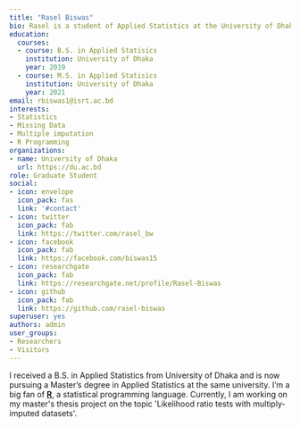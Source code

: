 ```yaml
---
title: "Rasel Biswas"
bio: Rasel is a student of Applied Statistics at the University of Dhaka.
education:
  courses:
  - course: B.S. in Applied Statisics
    institution: University of Dhaka
    year: 2019
  - course: M.S. in Applied Statisics
    institution: University of Dhaka
    year: 2021
email: rbiswas1@isrt.ac.bd
interests:
- Statistics
- Missing Data
- Multiple imputation
- R Programming
organizations:
- name: University of Dhaka
  url: https://du.ac.bd
role: Graduate Student
social:
- icon: envelope
  icon_pack: fas
  link: '#contact'
- icon: twitter
  icon_pack: fab
  link: https://twitter.com/rasel_bw
- icon: facebook
  icon_pack: fab
  link: https://facebook.com/biswas15
- icon: researchgate
  icon_pack: fab
  link: https://researchgate.net/profile/Rasel-Biswas
- icon: github
  icon_pack: fab
  link: https://github.com/rasel-biswas
superuser: yes
authors: admin
user_groups:
- Researchers
- Visitors
---
```

I received a B.S. in Applied Statistics from University of Dhaka and is now pursuing a Master’s degree in Applied Statistics at the same university.
I’m a big fan of [**R**](https://www.r-project.org/), a statistical programming language.
Currently, I am working on my master's thesis project on the topic 'Likelihood ratio tests with multiply-imputed datasets'.
